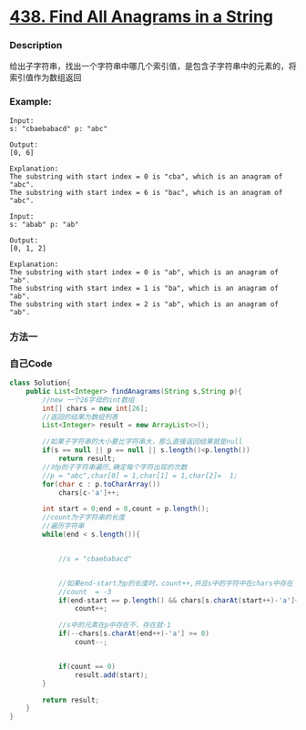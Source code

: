 # [438. Find All Anagrams in a String](https://leetcode.com/problems/find-all-anagrams-in-a-string/description/)


### Description

给出子字符串，找出一个字符串中哪几个索引值，是包含子字符串中的元素的，将索引值作为数组返回

### Example:
 

    Input:
    s: "cbaebabacd" p: "abc"

    Output:
    [0, 6]

    Explanation:
    The substring with start index = 0 is "cba", which is an anagram of "abc".
    The substring with start index = 6 is "bac", which is an anagram of "abc".

    Input:
    s: "abab" p: "ab"

    Output:
    [0, 1, 2]

    Explanation:
    The substring with start index = 0 is "ab", which is an anagram of "ab".
    The substring with start index = 1 is "ba", which is an anagram of "ab".
    The substring with start index = 2 is "ab", which is an anagram of "ab".
### 方法一


### 自己Code
 



```java
class Solution{
    public List<Integer> findAnagrams(String s,String p){
        //new 一个26字母的int数组
        int[] chars = new int[26];
        //返回的结果为数组列表
        List<Integer> result = new ArrayList<>();

        //如果子字符串的大小要比字符串大，那么直接返回结果就是null
        if(s == null || p == null || s.length()<p.length())
            return result;
        //对p的子字符串遍历,确定每个字符出现的次数
        //p = "abc",char[0] = 1,char[1] = 1,char[2]=  1;
        for(char c : p.toCharArray())
            chars[c-'a']++;

        int start = 0;end = 0,count = p.length();
        //count为子字符串的长度
        //遍历字符串
        while(end < s.length()){


            //s = "cbaebabacd"


            //如果end-start为p的长度时，count++,并且s中的字符中在chars中存在
            //count  = -3
            if(end-start == p.length() && chars[s.charAt(start++)-'a']++ >= 0)
                count++;

            //s中的元素在p中存在不，存在就-1
            if(--chars[s.charAt(end++)-'a'] >= 0)
                count--;


            if(count == 0)
                result.add(start);
        }

        return result;
    }
}
```
